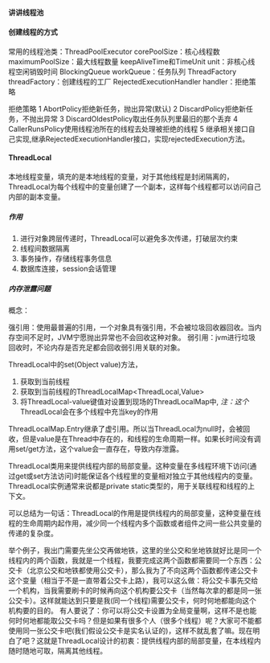 #### 讲讲线程池



#### 创建线程的方式

常用的线程池类：ThreadPoolExecutor
corePoolSize：核心线程数
maximumPoolSize：最大线程数量
keepAliveTime和TimeUnit unit：非核心线程空闲销毁时间
BlockingQueue<Runnable> workQueue：任务队列
ThreadFactory threadFactory：创建线程的工厂
RejectedExecutionHandler handler：拒绝策略

拒绝策略
    1 AbortPolicy拒绝新任务，抛出异常(默认)
    2 DiscardPolicy拒绝新任务，不抛出异常
    3 DiscardOldestPolicy取出任务队列里最旧的那个丢弃
    4 CallerRunsPolicy使用线程池所在的线程去处理被拒绝的线程
    5 继承相关接口自己实现,继承RejectedExecutionHandler接口，实现rejectedExecution方法。

#### ThreadLocal

本地线程变量，填充的是本地线程的变量，对于其他线程是封闭隔离的，ThreadLocal为每个线程中的变量创建了一个副本，这样每个线程都可以访问自己内部的副本变量。

##### 作用

1. 进行对象跨层传递时，ThreadLocal可以避免多次传递，打破层次约束
2. 线程间数据隔离
3. 事务操作，存储线程事务信息
4. 数据库连接，session会话管理





##### 内存泄露问题

概念：

强引用：使用最普遍的引用，一个对象具有强引用，不会被垃圾回收器回收。当内存空间不足时，JVM宁愿抛出异常也不会回收这种对象。
弱引用：jvm进行垃圾回收时，不论内存是否充足都会回收弱引用关联的对象。

ThreadLocal中的set(Object value)方法，

1. 获取到当前线程
2. 获取到当前线程的ThreadLocalMap<ThreadLocal,Value>
3. 将ThreadLocal-value键值对设置到现场的ThreadLocalMap中, *注：这个*ThreadLocal会在多个线程中充当key的作用

ThreadLocalMap.Entry继承了虚引用。所以当ThreadLocal为null时，会被回收，但是value是在Thread中存在的，和线程的生命周期一样。如果长时间没有调用set/get方法，这个value会一直存在，导致内存泄露。



ThreadLocal类用来提供线程内部的局部变量。这种变量在多线程环境下访问(通过get或set方法访问)时能保证各个线程里的变量相对独立于其他线程内的变量。ThreadLocal实例通常来说都是private static类型的，用于关联线程和线程的上下文。

 可以总结为一句话：ThreadLocal的作用是提供线程内的局部变量，这种变量在线程的生命周期内起作用，减少同一个线程内多个函数或者组件之间一些公共变量的传递的复杂度。 

举个例子，我出门需要先坐公交再做地铁，这里的坐公交和坐地铁就好比是同一个线程内的两个函数，我就是一个线程，我要完成这两个函数都需要同一个东西：公交卡（北京公交和地铁都使用公交卡），那么我为了不向这两个函数都传递公交卡这个变量（相当于不是一直带着公交卡上路），我可以这么做：将公交卡事先交给一个机构，当我需要刷卡的时候再向这个机构要公交卡（当然每次拿的都是同一张公交卡）。这样就能达到只要是我(同一个线程)需要公交卡，何时何地都能向这个机构要的目的。 有人要说了：你可以将公交卡设置为全局变量啊，这样不是也能何时何地都能取公交卡吗？但是如果有很多个人（很多个线程）呢？大家可不能都使用同一张公交卡吧(我们假设公交卡是实名认证的)，这样不就乱套了嘛。现在明白了吧？这就是ThreadLocal设计的初衷：提供线程内部的局部变量，在本线程内随时随地可取，隔离其他线程。



